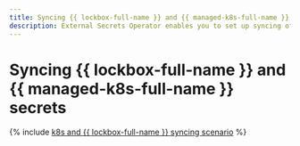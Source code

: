 ```yaml
---
title: Syncing {{ lockbox-full-name }} and {{ managed-k8s-full-name }} secrets
description: External Secrets Operator enables you to set up syncing of {{ lockbox-full-name }} secrets with {{ managed-k8s-full-name }} cluster secrets.
---
```


# Syncing {{ lockbox-full-name }} and {{ managed-k8s-full-name }} secrets

{% include [k8s and {{ lockbox-full-name }} syncing scenario](../../_tutorials/containers/kubernetes-lockbox-secrets.md) %}